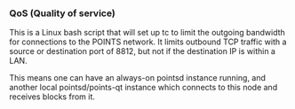 ### QoS (Quality of service) ###

This is a Linux bash script that will set up tc to limit the outgoing bandwidth for connections to the POINTS network. It limits outbound TCP traffic with a source or destination port of 8812, but not if the destination IP is within a LAN.

This means one can have an always-on pointsd instance running, and another local pointsd/points-qt instance which connects to this node and receives blocks from it.
